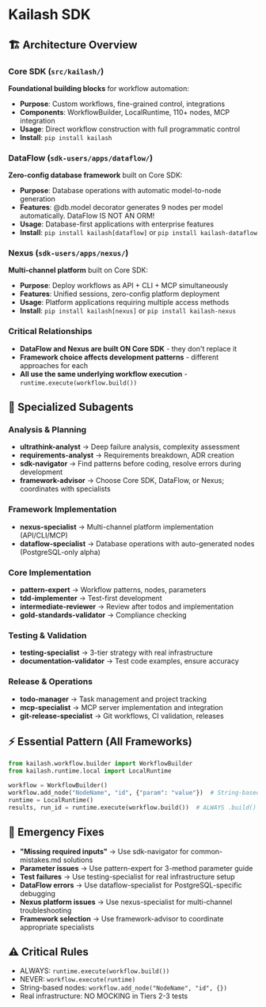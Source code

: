 # Kailash SDK

## 🏗️ Architecture Overview

### Core SDK (`src/kailash/`)
**Foundational building blocks** for workflow automation:
- **Purpose**: Custom workflows, fine-grained control, integrations
- **Components**: WorkflowBuilder, LocalRuntime, 110+ nodes, MCP integration
- **Usage**: Direct workflow construction with full programmatic control
- **Install**: `pip install kailash`

### DataFlow (`sdk-users/apps/dataflow/`)
**Zero-config database framework** built on Core SDK:
- **Purpose**: Database operations with automatic model-to-node generation
- **Features**: @db.model decorator generates 9 nodes per model automatically. DataFlow IS NOT AN ORM!
- **Usage**: Database-first applications with enterprise features
- **Install**: `pip install kailash[dataflow]` or `pip install kailash-dataflow`

### Nexus (`sdk-users/apps/nexus/`)
**Multi-channel platform** built on Core SDK:
- **Purpose**: Deploy workflows as API + CLI + MCP simultaneously
- **Features**: Unified sessions, zero-config platform deployment
- **Usage**: Platform applications requiring multiple access methods
- **Install**: `pip install kailash[nexus]` or `pip install kailash-nexus`

### Critical Relationships
- **DataFlow and Nexus are built ON Core SDK** - they don't replace it
- **Framework choice affects development patterns** - different approaches for each
- **All use the same underlying workflow execution** - `runtime.execute(workflow.build())`

## 🎯 Specialized Subagents

### Analysis & Planning
- **ultrathink-analyst** → Deep failure analysis, complexity assessment
- **requirements-analyst** → Requirements breakdown, ADR creation
- **sdk-navigator** → Find patterns before coding, resolve errors during development
- **framework-advisor** → Choose Core SDK, DataFlow, or Nexus; coordinates with specialists

### Framework Implementation
- **nexus-specialist** → Multi-channel platform implementation (API/CLI/MCP)
- **dataflow-specialist** → Database operations with auto-generated nodes (PostgreSQL-only alpha)

### Core Implementation  
- **pattern-expert** → Workflow patterns, nodes, parameters
- **tdd-implementer** → Test-first development
- **intermediate-reviewer** → Review after todos and implementation
- **gold-standards-validator** → Compliance checking

### Testing & Validation
- **testing-specialist** → 3-tier strategy with real infrastructure
- **documentation-validator** → Test code examples, ensure accuracy

### Release & Operations
- **todo-manager** → Task management and project tracking
- **mcp-specialist** → MCP server implementation and integration
- **git-release-specialist** → Git workflows, CI validation, releases

## ⚡ Essential Pattern (All Frameworks)
```python
from kailash.workflow.builder import WorkflowBuilder
from kailash.runtime.local import LocalRuntime

workflow = WorkflowBuilder()
workflow.add_node("NodeName", "id", {"param": "value"})  # String-based
runtime = LocalRuntime()
results, run_id = runtime.execute(workflow.build())  # ALWAYS .build()
```

## 🚨 Emergency Fixes
- **"Missing required inputs"** → Use sdk-navigator for common-mistakes.md solutions
- **Parameter issues** → Use pattern-expert for 3-method parameter guide
- **Test failures** → Use testing-specialist for real infrastructure setup
- **DataFlow errors** → Use dataflow-specialist for PostgreSQL-specific debugging
- **Nexus platform issues** → Use nexus-specialist for multi-channel troubleshooting
- **Framework selection** → Use framework-advisor to coordinate appropriate specialists

## ⚠️ Critical Rules
- ALWAYS: `runtime.execute(workflow.build())`
- NEVER: `workflow.execute(runtime)`
- String-based nodes: `workflow.add_node("NodeName", "id", {})`
- Real infrastructure: NO MOCKING in Tiers 2-3 tests
